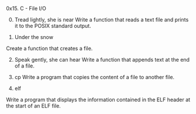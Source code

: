 0x15. C - File I/O

0. Tread lightly, she is near
Write a function that reads a text file and prints it to the POSIX standard output.

1. Under the snow

Create a function that creates a file.

2. Speak gently, she can hear
Write a function that appends text at the end of a file.

3. cp
Write a program that copies the content of a file to another file.

4. elf

Write a program that displays the information contained in the ELF header at the start of an ELF file.
